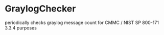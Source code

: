 # GraylogChecker
periodically checks graylog message count for CMMC / NIST SP 800-171 3.3.4 purposes

